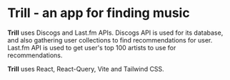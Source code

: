 # **Trill** - an app for finding music

**Trill** uses Discogs and Last.fm APIs. Discogs API is used for its database, and also gathering user collections to find recommendations for user. Last.fm API is used to get user's top 100 artists to use for recommendations.

**Trill** uses React, React-Query, Vite and Tailwind CSS.
